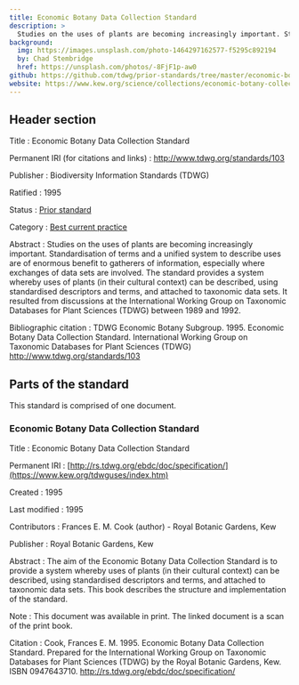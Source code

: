 ```yaml
---
title: Economic Botany Data Collection Standard
description: >
  Studies on the uses of plants are becoming increasingly important. Standardisation of terms and a unified system to describe uses are of enormous benefit to gatherers of information, especially where exchanges of data sets are involved. The standard provides a system whereby uses of plants (in their cultural context) can be described, using standardised descriptors and terms, and attached to taxonomic data sets. It resulted from discussions at the International Working Group on Taxonomic Databases for Plant Sciences (TDWG) between 1989 and 1992.
background:
  img: https://images.unsplash.com/photo-1464297162577-f5295c892194
  by: Chad Stembridge
  href: https://unsplash.com/photos/-8FjF1p-aw0
github: https://github.com/tdwg/prior-standards/tree/master/economic-botany-data-collection-standard
website: https://www.kew.org/science/collections/economic-botany-collection/curation/economic-botany-data-standard
---
```


## Header section

Title
: Economic Botany Data Collection Standard

Permanent IRI (for citations and links)
: <http://www.tdwg.org/standards/103>

Publisher
: Biodiversity Information Standards (TDWG)

Ratified
: 1995

Status
: [Prior standard](/standards/status-and-categories/#status)

Category
: [Best current practice](/standards/status-and-categories/#category)

Abstract
: Studies on the uses of plants are becoming increasingly important. Standardisation of terms and a unified system to describe uses are of enormous benefit to gatherers of information, especially where exchanges of data sets are involved. The standard provides a system whereby uses of plants (in their cultural context) can be described, using standardised descriptors and terms, and attached to taxonomic data sets. It resulted from discussions at the International Working Group on Taxonomic Databases for Plant Sciences (TDWG) between 1989 and 1992.

Bibliographic citation
: TDWG Economic Botany Subgroup. 1995. Economic Botany Data Collection Standard. International Working Group on Taxonomic Databases for Plant Sciences (TDWG) <http://www.tdwg.org/standards/103>

## Parts of the standard

This standard is comprised of one document.

### Economic Botany Data Collection Standard

Title
: Economic Botany Data Collection Standard

Permanent IRI
: [http://rs.tdwg.org/ebdc/doc/specification/](https://www.kew.org/tdwguses/index.htm)

Created
: 1995

Last modified
: 1995

Contributors
: Frances E. M. Cook (author) - Royal Botanic Gardens, Kew

Publisher
: Royal Botanic Gardens, Kew

Abstract
: The aim of the Economic Botany Data Collection Standard is to provide a system whereby uses of plants (in their cultural context) can be described, using standardised descriptors and terms, and attached to taxonomic data sets. This book describes the structure and implementation of the standard.

Note
: This document was available in print. The linked document is a scan of the print book.

Citation
: Cook, Frances E. M. 1995. Economic Botany Data Collection Standard. Prepared for the International Working Group on Taxonomic Databases for Plant Sciences (TDWG) by the Royal Botanic Gardens, Kew. ISBN 0947643710. <http://rs.tdwg.org/ebdc/doc/specification/>
